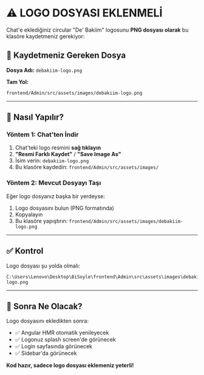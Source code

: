 # ⚠️ LOGO DOSYASI EKLENMELİ

Chat'e eklediğiniz circular "De' Bakiim" logosunu **PNG dosyası olarak** bu klasöre kaydetmeniz gerekiyor:

## 📂 Kaydetmeniz Gereken Dosya

**Dosya Adı:** `debakiim-logo.png`

**Tam Yol:**
```
frontend/Admin/src/assets/images/debakiim-logo.png
```

---

## 🎯 Nasıl Yapılır?

### Yöntem 1: Chat'ten İndir
1. Chat'teki logo resmini **sağ tıklayın**
2. **"Resmi Farklı Kaydet"** / **"Save Image As"**
3. İsim verin: `debakiim-logo.png`
4. Bu klasöre kaydedin: `frontend/Admin/src/assets/images/`

### Yöntem 2: Mevcut Dosyayı Taşı
Eğer logo dosyanız başka bir yerdeyse:
1. Logo dosyasını bulun (PNG formatında)
2. Kopyalayın
3. Bu klasöre yapıştırın: `frontend/Admin/src/assets/images/debakiim-logo.png`

---

## ✅ Kontrol

Logo dosyası şu yolda olmalı:
```
C:\Users\Lenovo\Desktop\BiSoyle\frontend\Admin\src\assets\images\debakiim-logo.png
```

---

## 🚀 Sonra Ne Olacak?

Logo dosyasını ekledikten sonra:
- ✅ Angular HMR otomatik yenileyecek
- ✅ Logonuz splash screen'de görünecek
- ✅ Login sayfasında görünecek
- ✅ Sidebar'da görünecek

**Kod hazır, sadece logo dosyası eklemeniz yeterli!**





